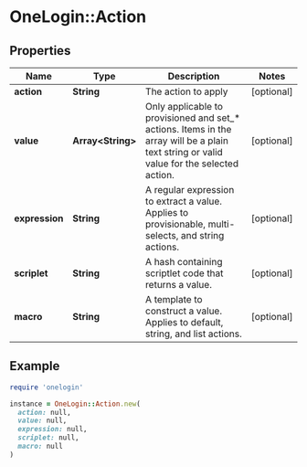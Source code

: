 # OneLogin::Action

## Properties

| Name | Type | Description | Notes |
| ---- | ---- | ----------- | ----- |
| **action** | **String** | The action to apply | [optional] |
| **value** | **Array&lt;String&gt;** | Only applicable to provisioned and set_* actions. Items in the array will be a plain text string or valid value for the selected action. | [optional] |
| **expression** | **String** | A regular expression to extract a value. Applies to provisionable, multi-selects, and string actions. | [optional] |
| **scriplet** | **String** | A hash containing scriptlet code that returns a value. | [optional] |
| **macro** | **String** | A template to construct a value. Applies to default, string, and list actions. | [optional] |

## Example

```ruby
require 'onelogin'

instance = OneLogin::Action.new(
  action: null,
  value: null,
  expression: null,
  scriplet: null,
  macro: null
)
```


